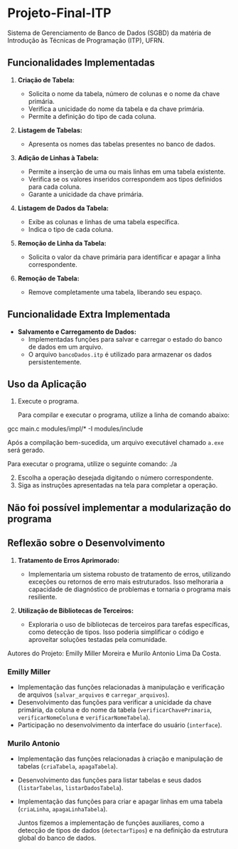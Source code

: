 # Projeto-Final-ITP
Sistema de Gerenciamento de Banco de Dados (SGBD) da matéria de Introdução às Técnicas de Programação (ITP), UFRN.

## Funcionalidades Implementadas

1. **Criação de Tabela:**
   - Solicita o nome da tabela, número de colunas e o nome da chave primária.
   - Verifica a unicidade do nome da tabela e da chave primária.
   - Permite a definição do tipo de cada coluna.

2. **Listagem de Tabelas:**
   - Apresenta os nomes das tabelas presentes no banco de dados.

3. **Adição de Linhas à Tabela:**
   - Permite a inserção de uma ou mais linhas em uma tabela existente.
   - Verifica se os valores inseridos correspondem aos tipos definidos para cada coluna.
   - Garante a unicidade da chave primária.

4. **Listagem de Dados da Tabela:**
   - Exibe as colunas e linhas de uma tabela específica.
   - Indica o tipo de cada coluna.

5. **Remoção de Linha da Tabela:**
   - Solicita o valor da chave primária para identificar e apagar a linha correspondente.

6. **Remoção de Tabela:**
   - Remove completamente uma tabela, liberando seu espaço.

## Funcionalidade Extra Implementada

- **Salvamento e Carregamento de Dados:**
   - Implementadas funções para salvar e carregar o estado do banco de dados em um arquivo.
   - O arquivo `bancoDados.itp` é utilizado para armazenar os dados persistentemente.

## Uso da Aplicação

1. Execute o programa.

    Para compilar e executar o programa, utilize a linha de comando abaixo:

gcc main.c modules/impl/* -I modules/include

Após a compilação bem-sucedida, um arquivo executável chamado `a.exe` será gerado.

Para executar o programa, utilize o seguinte comando:
./a

2. Escolha a operação desejada digitando o número correspondente.
3. Siga as instruções apresentadas na tela para completar a operação.

## Não foi possível implementar a modularização do programa

## Reflexão sobre o Desenvolvimento

1. **Tratamento de Erros Aprimorado:**
   - Implementaria um sistema robusto de tratamento de erros, utilizando exceções ou retornos de erro mais estruturados. Isso melhoraria a capacidade de diagnóstico de problemas e tornaria o programa mais resiliente.

2. **Utilização de Bibliotecas de Terceiros:**
   - Exploraria o uso de bibliotecas de terceiros para tarefas específicas, como detecção de tipos. Isso poderia simplificar o código e aproveitar soluções testadas pela comunidade.

Autores do Projeto:
Emilly Miller Moreira e Murilo Antonio Lima Da Costa.

### Emilly Miller

- Implementação das funções relacionadas à manipulação e verificação de arquivos (`salvar_arquivos` e `carregar_arquivos`).
- Desenvolvimento das funções para verificar a unicidade da chave primária, da coluna e do nome da tabela (`verificarChavePrimaria`, `verificarNomeColuna` e `verificarNomeTabela`).
- Participação no desenvolvimento da interface do usuário (`interface`).

### Murilo Antonio

- Implementação das funções relacionadas à criação e manipulação de tabelas (`criaTabela`, `apagaTabela`).
- Desenvolvimento das funções para listar tabelas e seus dados (`listarTabelas`, `listarDadosTabela`).
- Implementação das funções para criar e apagar linhas em uma tabela (`criaLinha`, `apagaLinhaTabela`).

   Juntos fizemos a implementação de funções auxiliares, como a detecção de tipos de dados (`detectarTipos`) e na definição da estrutura global do banco de dados.